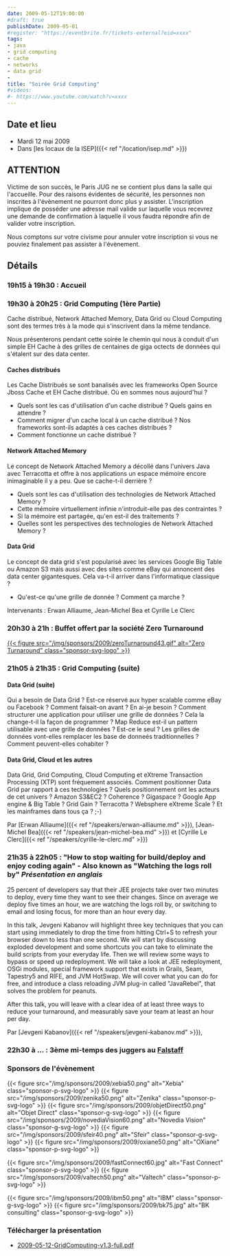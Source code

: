 ```yaml
---
date: 2009-05-12T19:00:00
#draft: true
publishDate: 2009-05-01
#register: "https://eventbrite.fr/tickets-external?eid=xxxx"
tags:
- java
- grid computing
- cache
- networks
- data grid
- 
title: "Soirée Grid Computing"
#videos: 
#- https://www.youtube.com/watch?v=xxxx
---
```


## Date et lieu

* Mardi 12 mai 2009
* Dans [les locaux de la ISEP]({{< ref "/location/isep.md" >}})

## ATTENTION

Victime de son succès, le Paris JUG ne se contient plus dans la salle qui l'accueille. Pour des raisons évidentes de sécurité, les personnes non inscrites à l'évènement ne pourront donc plus y assister. L'inscription implique de posséder une adresse mail valide sur laquelle vous recevrez une demande de confirmation à laquelle il vous faudra répondre afin de valider votre inscription.

Nous comptons sur votre civisme pour annuler votre inscription si vous ne pouviez finalement pas assister à l'évènement.

## Détails

### 19h15 à 19h30 : Accueil

### 19h30 à 20h25 : Grid Computing (1ère Partie)

Cache distribué, Network Attached Memory, Data Grid ou Cloud Computing sont des termes très à la mode qui s'inscrivent dans la même tendance.

Nous présenterons pendant cette soirée le chemin qui nous à conduit d'un simple EH Cache à des grilles de centaines de giga octects de données qui s'étalent sur des data center.

#### Caches distribués

Les Cache Distribués se sont banalisés avec les frameworks Open Source Jboss Cache et EH Cache distribué. Où en sommes nous aujourd'hui ?

* Quels sont les cas d'utilisation d'un cache distribué ? Quels gains en attendre ?
* Comment migrer d'un cache local à un cache distribué ? Nos frameworks sont-ils adaptés à ces caches distribués ?
* Comment fonctionne un cache distribué ?

#### Network Attached Memory

Le concept de Network Attached Memory a décollé dans l'univers Java avec Terracotta et offre à nos applications un espace mémoire encore inimaginable il y a peu. Que se cache-t-il derrière ?

* Quels sont les cas d'utilisation des technologies de Network Attached Memory ?
* Cette mémoire virtuellement infinie n'introduit-elle pas des contraintes ?
* Si la mémoire est partagée, qu'en est-il des traitements ?
* Quelles sont les perspectives des technologies de Network Attached Memory ?

#### Data Grid

Le concept de data grid s'est popularisé avec les services Google Big Table ou Amazon S3 mais aussi avec des sites comme eBay qui annoncent des data center gigantesques. Cela va-t-il arriver dans l'informatique classique ?

* Qu'est-ce qu'une grille de donnée ? Comment ça marche ?

Intervenants : Erwan Alliaume, Jean-Michel Bea et Cyrille Le Clerc

### 20h30 à 21h : Buffet offert par la société Zero Turnaround

[{{< figure src="/img/sponsors/2009/zeroTurnaround43.gif" alt="Zero Turnaround" class="sponsor-svg-logo" >}}](http://www.zeroturnaround.com/)

### 21h05 à 21h35 : Grid Computing (suite)

#### Data Grid (suite)

Qui a besoin de Data Grid ? Est-ce réservé aux hyper scalable comme eBay ou Facebook ? Comment faisait-on avant ? En ai-je besoin ?
Comment structurer une application pour utiliser une grille de données ? Cela la change-t-il la façon de programmer ?
Map Reduce est-il un pattern utilisable avec une grille de données ? Est-ce le seul ?
Les grilles de données vont-elles remplacer les base de donneés traditionnelles ? Comment peuvent-elles cohabiter ?

#### Data Grid, Cloud et les autres

Data Grid, Grid Computing, Cloud Computing et eXtreme Transaction Processing (XTP) sont fréquement associés. Comment positionner Data Grid par rapport à ces technologies ? Quels positionnement ont les acteurs de cet univers ? Amazon S3&EC2 ? Coherence ? Gigaspace ? Google App engine & Big Table ? Grid Gain ? Terracotta ? Websphere eXtreme Scale ? Et les mainframes dans tous ça ? ;-)

Par [Erwan Alliaume]({{< ref "/speakers/erwan-alliaume.md" >}}),
[Jean-Michel Bea]({{< ref "/speakers/jean-michel-bea.md" >}})
et [Cyrille Le Clerc]({{< ref "/speakers/cyrille-le-clerc.md" >}})

### 21h35 à 22h05 : "How to stop waiting for build/deploy and enjoy coding again" - Also known as "Watching the logs roll by" _Présentation en anglais_

25 percent of developers say that their JEE projects take over two minutes to deploy, every time they want to see their changes. Since on average we deploy five times an hour, we are watching the logs roll by, or switching to email and losing focus, for more than an hour every day.

In this talk, Jevgeni Kabanov will highlight three key techniques that you can start using immediately to drop the time from hitting Ctrl+S to refresh your browser down to less than one second. We will start by discussing exploded development and some shortcuts you can take to eliminate the build scripts from your everyday life. Then we will review some ways to bypass or speed up redeployment. We will take a look at JEE redeployment, OSGi modules, special framework support that exists in Grails, Seam, Tapestry5 and RIFE, and JVM HotSwap. We will cover what you can do for free, and introduce a class reloading JVM plug-in called "JavaRebel", that solves the problem for peanuts.

After this talk, you will leave with a clear idea of at least three ways to reduce your turnaround, and measurably save your team at least an hour per day.

Par [Jevgeni Kabanov]({{< ref "/speakers/jevgeni-kabanov.md" >}}),

### 22h30 à ... : 3ème mi-temps des juggers au [Falstaff](https://goo.gl/maps/NSxajnfvVtjHuggeA)

### Sponsors de l'évènement

{{< figure src="/img/sponsors/2009/xebia50.png" alt="Xebia" class="sponsor-p-svg-logo" >}}
{{< figure src="/img/sponsors/2009/zenika50.png" alt="Zenika" class="sponsor-p-svg-logo" >}}
{{< figure src="/img/sponsors/2009/objetDirect50.png" alt="Objet Direct" class="sponsor-g-svg-logo" >}}
{{< figure src="/img/sponsors/2009/novediaVision60.png" alt="Novedia Vision" class="sponsor-g-svg-logo" >}}
{{< figure src="/img/sponsors/2009/sfeir40.png" alt="Sfeir" class="sponsor-g-svg-logo" >}}
{{< figure src="/img/sponsors/2009/oxiane50.png" alt="OXiane" class="sponsor-p-svg-logo" >}}

{{< figure src="/img/sponsors/2009/fastConnect60.jpg" alt="Fast Connect" class="sponsor-p-svg-logo" >}}
{{< figure src="/img/sponsors/2009/valtech50.png" alt="Valtech" class="sponsor-p-svg-logo" >}}

{{< figure src="/img/sponsors/2009/ibm50.png" alt="IBM" class="sponsor-g-svg-logo" >}}
{{< figure src="/img/sponsors/2009/bk75.jpg" alt="BK consulting" class="sponsor-g-svg-logo" >}}

### Télécharger la présentation

* [2009-05-12-GridComputing-v1.3-full.pdf](2009-05-12-GridComputing-v1.3-full.pdf)
